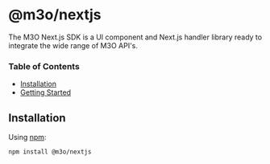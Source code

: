 # @m3o/nextjs

The M3O Next.js SDK is a UI component and Next.js handler library ready to integrate the wide range of M3O API's.

### Table of Contents

- [Installation](#installation)
- [Getting Started](#getting-started)

## Installation

Using [npm](https://npmjs.org):

```sh
npm install @m3o/nextjs
```
